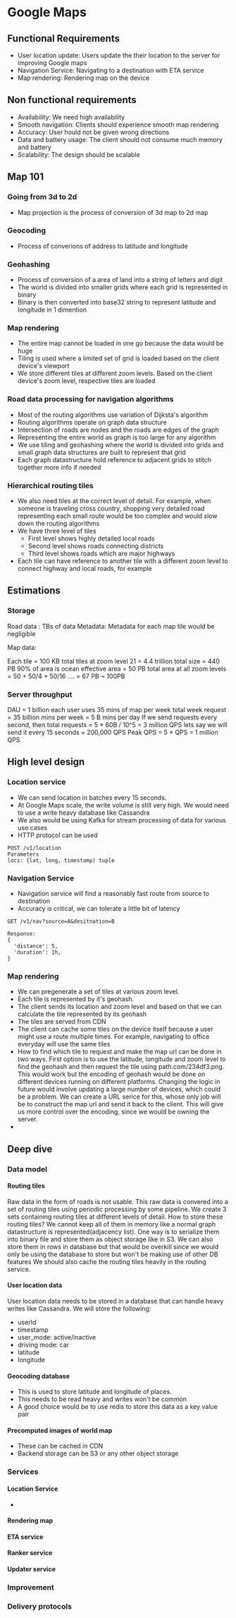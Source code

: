 # Google Maps

## Functional Requirements

- User location update: Users update the their location to the server for improving Google maps
- Navigation Service: Navigating to a destination with ETA service
- Map rendering: Rendering map on the device

## Non functional requirements

- Availability: We need high availability
- Smooth navigation: Clients should experience smooth map rendering
- Accuracy: User hould not be given wrong directions
- Data and battery usage: The client should not consume much memory and battery
- Scalability: The design should be scalable

## Map 101

### Going from 3d to 2d
- Map projection is the process of conversion of 3d map to 2d map

### Geocoding

- Process of converions of address to latitude and longitude

### Geohashing

- Process of conversion of a area of land into a string of letters and digit
- The world is divided into smaller grids where each grid is represented in binary
- Binary is then converted into base32 string to represent latitude and longitude in 1 dimention

### Map rendering

- The entire map cannot be loaded in one go because the data would be huge
- Tiling is used where a limited set of grid is loaded based on the client device's viewport
- We store different tiles at different zoom levels. Based on the client device's zoom level, respective tiles are loaded

### Road data processing for navigation algorithms

- Most of the routing algorithms use variation of Dijksta's algorithm
- Routing algorithms operate on graph data structure
- Intersection of roads are nodes and the roads are edges of the graph
- Representing the entire world as graph is too large for any algorithm
- We use tiling and geohashing where the world is divided into grids and small graph data structures are built to represent that grid
- Each graph datastructure hold reference to adjacent grids to stitch together more info if needed

### Hierarchical routing tiles

- We also need tiles at the correct level of detail. For example, when someone is traveling cross country, shopping very detailed road representing each small route would be too complex and would slow down the routing algorithms
- We have three level of tiles
  - First level shows highly detailed local roads
  - Second level shows roads connecting districts
  - Third level shows roads which are major highways
- Each tile can have reference to another tile with a different zoom level to connect highway and local roads, for example
  
## Estimations

### Storage

Road data : TBs of data
Metadata: Metadata for each map tile would be negligible

Map data:

Each tile = 100 KB
total tiles at zoom level 21 = 4.4 trillion
total size = 440 PB
90% of area is ocean
effective area = 50 PB
total area at all zoom levels = 50 + 50/4 + 50/16 .... = 67 PB ~ 100PB

### Server throughput

DAU = 1 billion
each user uses 35 mins of map per week
total week request = 35 billion mins per week = 5 B mins per day
If we send requests every second, then total requests = 5 * 60B / 10^5 = 3 million QPS
lets say we will send it every 15 seconds = 200,000 QPS
Peak QPS = 5 * QPS = 1 million QPS

## High level design

### Location service

- We can send location in batches every 15 seconds.
- At Google Maps scale, the write volume is still very high. We would need to use a write heavy database like Cassandra
- We also would be using Kafka for stream processing of data for various use cases
- HTTP protocol can be used

```
POST /v1/location
Parameters
locs: {lat, long, timestamp) tuple
```

### Navigation Service
- Navigation service will find a reasonably fast route from source to destination
- Accuracy is critical, we can tolerate a little bit of latency

```
GET /v1/nav?source=A&desitnation=B

Response:
{
  'distance': 5,
  'duration': 1h,
}
```

### Map rendering

- We can pregenerate a set of tiles at various zoom level.
- Each tile is represented by it's geohash.
- The client sends its location and zoom level and based on that we can calculate the tile represented by its geohash
- The tiles are served from CDN
- The client can cache some tiles on the device itself because a user might use a route multiple times. For example, navigating to office everyday will use the same tiles
- How to find which tile to request and make the map url can be done in two ways. First option is to use the latitude, longitude and zoom level to find the geohash and then request the tile using path.com/234df3.png. This would work but the encoding of geohash would be done on different devices running on different platforms. Changing the logic in future would involve updating a large number of devices, which could be a problem. We can create a URL serice for this, whose only job will be to construct the map url and send it back to the client. This will give us more control over the encoding, since we would be owning the server.
- 

## Deep dive

### Data model

#### Routing tiles

Raw data in the form of roads is not usable. This raw data is convered into a set of routing tiles using periodic processing by some pipeline. We create 3 sets containing routing tiles at different levels of detail. How to store these routing tiles? We cannot keep all of them in memory like a normal graph datastructure is represented(adjacency list). One way is to serialize them into binary file and store them as object storage like in S3. 
We can also store them in rows in database but that would be overkill since we would only be using the database to store but won't be making use of other DB features
We should also cache the routing tiles heavily in the routing service.

#### User location data

User location data needs to be stored in a database that can handle heavy writes like Cassandra. 
We will store the following:
- userId
- timestamp
- user_mode: active/inactive
- driving mode: car
- latitude
- longitude

#### Geocoding database

- This is used to store latitude and longitude of places.
- This needs to be read heavy and writes won't be common
- A good choice would be to use redis to store this data as a key value pair

#### Precomputed images of world map
- These can be cached in CDN
- Backend storage can be S3 or any other object storage

### Services

#### Location Service

-   

#### Rendering map 

#### ETA service

#### Ranker service

#### Updater service

### Improvement

### Delivery protocols



